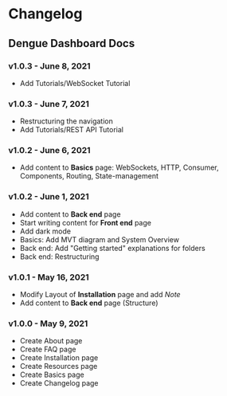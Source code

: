 # Changelog

## Dengue Dashboard Docs

### v1.0.3 - June 8, 2021
- Add Tutorials/WebSocket Tutorial

### v1.0.3 - June 7, 2021
- Restructuring the navigation
- Add Tutorials/REST API Tutorial

### v1.0.2 - June 6, 2021
- Add content to **Basics** page: WebSockets, HTTP, Consumer, Components, Routing, State-management

### v1.0.2 - June 1, 2021

- Add content to **Back end** page
- Start writing content for **Front end** page
- Add dark mode
- Basics: Add MVT diagram and System Overview
- Back end: Add "Getting started" explanations for folders
- Back end: Restructuring

### v1.0.1 - May 16, 2021

* Modify Layout of **Installation** page and add *Note*
* Add content to **Back end** page (Structure)

### v1.0.0 - May 9, 2021

* Create About page
* Create FAQ page
* Create Installation page
* Create Resources page
* Create Basics page
* Create Changelog page
